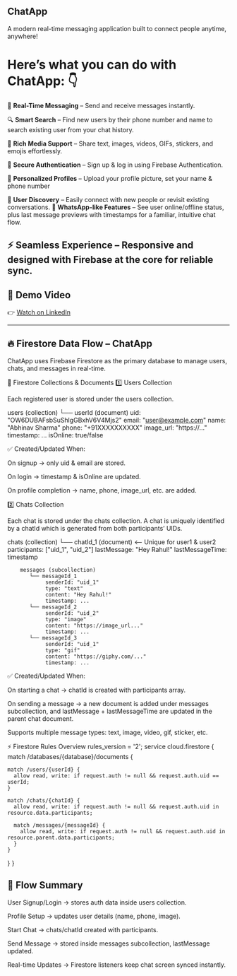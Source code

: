 ## **ChatApp** 
A modern real-time messaging application built to connect people anytime, anywhere!

# Here’s what you can do with ChatApp: 👇

💬 **Real-Time Messaging** – Send and receive messages instantly.

🔍 **Smart Search** – Find new users by their phone number and name to search existing user from your chat history.

📸 **Rich Media Support** – Share text, images, videos, GIFs, stickers, and emojis effortlessly.

🔐 **Secure Authentication** – Sign up & log in using Firebase Authentication.

👤 **Personalized Profiles** – Upload your profile picture, set your name & phone number

👥 **User Discovery** – Easily connect with new people or revisit existing conversations.
📱 **WhatsApp-like Features** – See user online/offline status, plus last message previews with timestamps for a familiar, intuitive chat flow.

⚡ **Seamless Experience** – Responsive and designed with Firebase at the core for reliable sync.
---

## 🎥 Demo Video  
👉 [Watch on LinkedIn](https://www.linkedin.com/posts/abhinav-sharma-314319327_flutterproject-flutter-dart-activity-7369771020095864833-OPVR?utm_source=share&utm_medium=member_desktop&rcm=ACoAAFJzY4ABokuOV1bS8C6y6y1n7ErKmfl6koU) 

--------------------------------------------------------------------------------------------------------------------------------------------------------------------------------------------------------------------
 
## 🔥 Firestore Data Flow – ChatApp

ChatApp uses Firebase Firestore as the primary database to manage users, chats, and messages in real-time.

📂 Firestore Collections & Documents
1️⃣ Users Collection

Each registered user is stored under the users collection.

users (collection)
   └── userId (document)
        uid: "OW6DUBAFsbSuShlgGBxhV6V4Mjs2"
        email: "user@example.com"
        name: "Abhinav Sharma"
        phone: "+91XXXXXXXXXX"
        image_url: "https://..."
        timestamp: ...
        isOnline: true/false


✅ Created/Updated When:

On signup → only uid & email are stored.

On login → timestamp & isOnline are updated.

On profile completion → name, phone, image_url, etc. are added.

2️⃣ Chats Collection

Each chat is stored under the chats collection. A chat is uniquely identified by a chatId which is generated from both participants’ UIDs.

chats (collection)
   └── chatId_1 (document)   <-- Unique for user1 & user2
        participants: ["uid_1", "uid_2"]
        lastMessage: "Hey Rahul!"
        lastMessageTime: timestamp

        messages (subcollection)
           └── messageId_1
                senderId: "uid_1"
                type: "text"
                content: "Hey Rahul!"
                timestamp: ...
           └── messageId_2
                senderId: "uid_2"
                type: "image"
                content: "https://image_url..."
                timestamp: ...
           └── messageId_3
                senderId: "uid_1"
                type: "gif"
                content: "https://giphy.com/..."
                timestamp: ...


✅ Created/Updated When:

On starting a chat → chatId is created with participants array.

On sending a message → a new document is added under messages subcollection, and lastMessage + lastMessageTime are updated in the parent chat document.

Supports multiple message types: text, image, video, gif, sticker, etc.

⚡ Firestore Rules Overview
rules_version = '2';
service cloud.firestore {
  match /databases/{database}/documents {
    
    match /users/{userId} {
      allow read, write: if request.auth != null && request.auth.uid == userId;
    }

    match /chats/{chatId} {
      allow read, write: if request.auth != null && request.auth.uid in resource.data.participants;
      
      match /messages/{messageId} {
        allow read, write: if request.auth != null && request.auth.uid in resource.parent.data.participants;
      }
    }
  }
}

## 🔄 Flow Summary

User Signup/Login → stores auth data inside users collection.

Profile Setup → updates user details (name, phone, image).

Start Chat → chats/chatId created with participants.

Send Message → stored inside messages subcollection, lastMessage updated.

Real-time Updates → Firestore listeners keep chat screen synced instantly.
